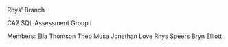 Rhys' Branch

CA2 SQL Assessment
Group i

Members:
Ella Thomson
Theo Musa
Jonathan Love
Rhys Speers
Bryn Elliott

